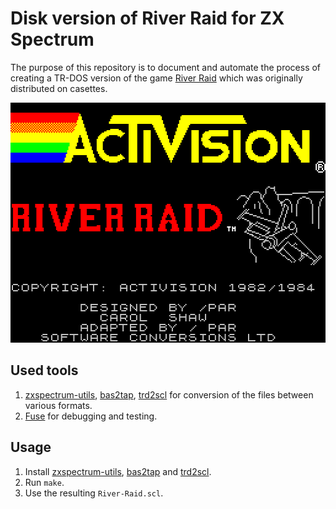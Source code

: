 # Disk version of River Raid for ZX Spectrum

The purpose of this repository is to document and automate the process of creating a TR-DOS version of the game [River Raid](http://www.worldofspectrum.org/infoseekid.cgi?id=0004154) which was originally distributed on casettes.

<p align="center">
    <img src="https://raw.githubusercontent.com/morozov/river-raid/master/png/screen.png" width="512" height="384" alt="River Raid">
</p>

## Used tools

1. [zxspectrum-utils](https://sourceforge.net/projects/zxspectrumutils/), [bas2tap](https://github.com/speccyorg/bas2tap), [trd2scl](http://www.worldofspectrum.org/pub/sinclair/tools/generic/trd2scl-1.0.0.tar.gz) for conversion of the files between various formats.
2. [Fuse](https://sourceforge.net/projects/fuse-emulator/) for debugging and testing.

## Usage

1. Install [zxspectrum-utils](https://sourceforge.net/projects/zxspectrumutils/), [bas2tap](https://github.com/speccyorg/bas2tap) and [trd2scl](http://www.worldofspectrum.org/pub/sinclair/tools/generic/trd2scl-1.0.0.tar.gz).
2. Run `make`.
3. Use the resulting `River-Raid.scl`.
